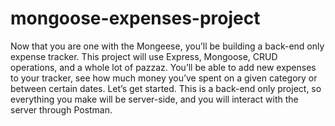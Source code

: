 # mongoose-expenses-project

Now that you are one with the Mongeese, you’ll be building a back-end only expense tracker. This project will use Express, Mongoose, CRUD operations, and a whole lot of pazzaz.
You’ll be able to add new expenses to your tracker, see how much money you’ve spent on a given category or between certain dates. Let’s get started.
This is a back-end only project, so everything you make will be server-side, and you will interact with the server through Postman.
